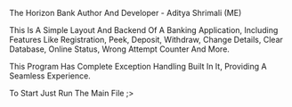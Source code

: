 The Horizon Bank
Author And Developer - Aditya Shrimali (ME)

This Is A Simple Layout And Backend Of A Banking Application, Including Features Like Registration, Peek, Deposit, Withdraw, Change Details, Clear Database, Online Status, Wrong Attempt Counter And More.

This Program Has Complete Exception Handling Built In It, Providing A Seamless Experience.

To Start Just Run The Main File ;>
